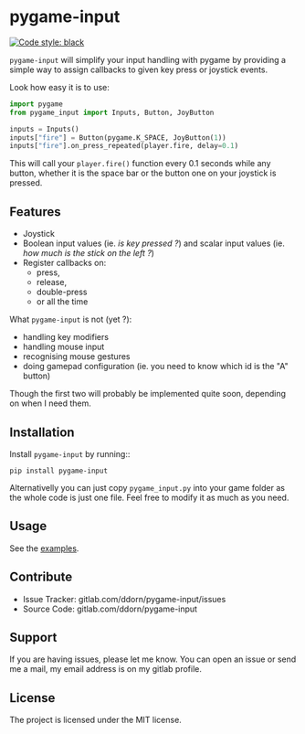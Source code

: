 pygame-input
========
[![Code style: black](https://img.shields.io/badge/code%20style-black-000000.svg)](https://github.com/psf/black)

`pygame-input` will simplify your input handling with pygame
by providing a simple way to assign callbacks to given key press
or joystick events.

Look how easy it is to use:

```python
import pygame
from pygame_input import Inputs, Button, JoyButton

inputs = Inputs()
inputs["fire"] = Button(pygame.K_SPACE, JoyButton(1))
inputs["fire"].on_press_repeated(player.fire, delay=0.1)
```

This will call your `player.fire()` function every 0.1 seconds while 
any button, whether it is the space bar or the button one on your
joystick is pressed.
    
Features
--------

- Joystick
- Boolean input values (ie. *is key pressed ?*) 
    and scalar input values (ie. *how much is the stick on the left ?*)
- Register callbacks on:
    - press,
    - release,
    - double-press 
    - or all the time
    
    
What `pygame-input` is not (yet ?):
 - handling key modifiers
 - handling mouse input
 - recognising mouse gestures
 - doing gamepad configuration 
    (ie. you need to know which id is the "A" button)
    
Though the first two will probably be implemented quite
soon, depending on when I need them.

Installation
------------

Install `pygame-input` by running::

    pip install pygame-input

Alternativelly you can just copy `pygame_input.py` into your
game folder as the whole code is just one file. Feel free to
modify it as much as you need.

Usage
-----

See the [examples](examples).


Contribute
----------

- Issue Tracker: gitlab.com/ddorn/pygame-input/issues
- Source Code: gitlab.com/ddorn/pygame-input

Support
-------

If you are having issues, please let me know.
You can open an issue or send me a mail, 
my email address is on my gitlab profile.

License
-------

The project is licensed under the MIT license.